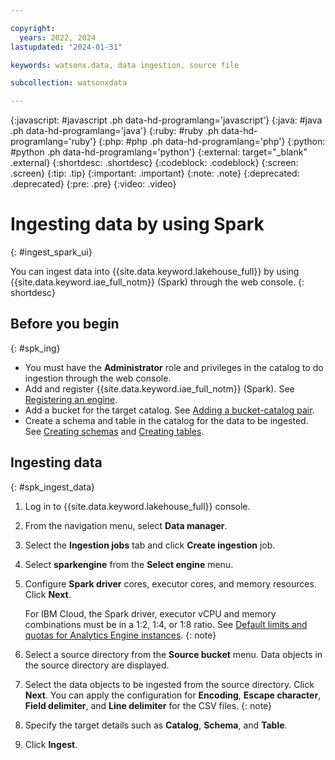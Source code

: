 ```yaml
---

copyright:
  years: 2022, 2024
lastupdated: "2024-01-31"

keywords: watsonx.data, data ingestion, source file

subcollection: watsonxdata

---
```


{:javascript: #javascript .ph data-hd-programlang='javascript'}
{:java: #java .ph data-hd-programlang='java'}
{:ruby: #ruby .ph data-hd-programlang='ruby'}
{:php: #php .ph data-hd-programlang='php'}
{:python: #python .ph data-hd-programlang='python'}
{:external: target="_blank" .external}
{:shortdesc: .shortdesc}
{:codeblock: .codeblock}
{:screen: .screen}
{:tip: .tip}
{:important: .important}
{:note: .note}
{:deprecated: .deprecated}
{:pre: .pre}
{:video: .video}

# Ingesting data by using Spark
{: #ingest_spark_ui}

You can ingest data into {{site.data.keyword.lakehouse_full}} by using {{site.data.keyword.iae_full_notm}} (Spark) through the web console.
{: shortdesc}

## Before you begin
{: #spk_ing}

* You must have the **Administrator** role and privileges in the catalog to do ingestion through the web console.
* Add and register {{site.data.keyword.iae_full_notm}} (Spark). See [Registering an engine](watsonxdata?topic=watsonxdata-reg_engine).
* Add a bucket for the target catalog. See [Adding a bucket-catalog pair](watsonxdata?topic=watsonxdata-reg_bucket).
* Create a schema and table in the catalog for the data to be ingested. See [Creating schemas](watsonxdata?topic=watsonxdata-create_schema) and [Creating tables](watsonxdata?topic=watsonxdata-create_table).

## Ingesting data
{: #spk_ingest_data}

1. Log in to {{site.data.keyword.lakehouse_full}} console.
1. From the navigation menu, select **Data manager**.
1. Select the **Ingestion jobs** tab and click **Create ingestion** job.
1. Select **sparkengine** from the **Select engine** menu.
1. Configure **Spark driver** cores, executor cores, and memory resources. Click **Next**.

    For IBM Cloud, the Spark driver, executor vCPU and memory combinations must be in a 1:2, 1:4, or 1:8 ratio. See [Default limits and quotas for Analytics Engine instances](https://cloud.ibm.com/docs/AnalyticsEngine?topic=AnalyticsEngine-limits).
    {: note}

1. Select a source directory from the **Source bucket** menu. Data objects in the source directory are displayed.
1. Select the data objects to be ingested from the source directory. Click **Next**.
     You can apply the configuration for **Encoding**, **Escape character**, **Field delimiter**, and **Line delimiter** for the CSV files.
     {: note}

1. Specify the target details such as **Catalog**, **Schema**, and **Table**.
1. Click **Ingest**.
